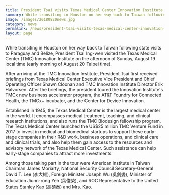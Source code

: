 ```yaml
---
title: President Tsai visits Texas Medical Center Innovation Institute during stopover in Houston
summary: While transiting in Houston on her way back to Taiwan following state visits to Paraguay and Belize, President Tsai Ing-wen visited the Texas Medical Center (TMC) Innovation Institute on the afternoon of Sunday, August 19 local time
image: /images/20180820news.jpg
category: news
permalink: /news/president-tsai-visits-texas-medical-center-innovation-institute-during-stopover-in-houston/
layout: page
---
```


While transiting in Houston on her way back to Taiwan following state visits to Paraguay and Belize, President Tsai Ing-wen visited the Texas Medical Center (TMC) Innovation Institute on the afternoon of Sunday, August 19 local time (early morning of August 20 Taipei time).

After arriving at the TMC Innovation Institute, President Tsai first received briefings from Texas Medical Center Executive Vice President and Chief Operating Officer Shawn Cloonan and TMC Innovation Institute Director Erik Halvorsen. After the briefings, the president toured the Innovation Institute's TMCx new business accelerator program, the AT&T Foundry for Connected Health, the TMCx+ incubator, and the Center for Device Innovation. 

Established in 1945, the Texas Medical Center is the largest medical center in the world. It encompasses medical treatment, teaching, and clinical research institutions, and also runs the TMC Biodesign fellowship program. The Texas Medical Center launched the US$25 million TMC Venture Fund in 2017 to invest in medical and biomedical startups to support these early-stage companies in their R&D work, business operations, and clinical care and clinical trials, and also help them gain access to the resources and advisory network of the Texas Medical Center. Such assistance can help early-stage companies to attract more investments.

Among those taking part in the tour were American Institute in Taiwan Chairman James Moriarty, National Security Council Secretary-General David T. Lee (李大維), Foreign Minister Joseph Wu (吳釗燮), Minister of Education Jiunn-rong Yeh (葉俊榮), and ROC Representative to the United States Stanley Kao (高碩泰) and Mrs. Kao.
